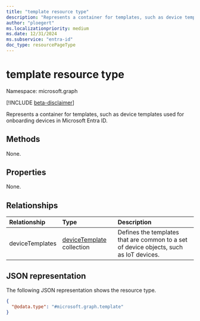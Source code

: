 ```yaml
---
title: "template resource type"
description: "Represents a container for templates, such as device templates used for onboarding devices in Microsoft Entra ID."
author: "ploegert"
ms.localizationpriority: medium
ms.date: 12/31/2024
ms.subservice: "entra-id"
doc_type: resourcePageType
---
```


# template resource type

Namespace: microsoft.graph

[!INCLUDE [beta-disclaimer](../../includes/beta-disclaimer.md)]

Represents a container for templates, such as device templates used for onboarding devices in Microsoft Entra ID.

## Methods
None.

## Properties
None.

## Relationships

|Relationship|Type|Description|
|:---|:---|:---|
|deviceTemplates|[deviceTemplate](../resources/devicetemplate.md) collection|Defines the templates that are common to a set of device objects, such as IoT devices.|

## JSON representation
The following JSON representation shows the resource type.
<!-- {
  "blockType": "resource",
  "keyProperty": "id",
  "@odata.type": "microsoft.graph.template",
  "baseType": "microsoft.graph.entity",
  "openType": false
}
-->
``` json
{
  "@odata.type": "#microsoft.graph.template"
}
```

